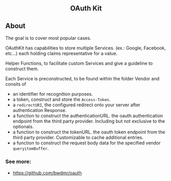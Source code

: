 <h2 align="center">OAuth Kit</h2>


## About
The goal is to cover most popular cases.

OAuthKit has capabilities to store multiple Services. (ex.: Google, Facebook, etc...)
each holding claims representative for a value. 

Helper Functions, to facilitate custom Services and give a guideline to construct them.

Each Service is preconstructed, to be found within the folder Vendor and consits of 
  - an identifier for recognition purposes.
  - a token, construct and store the `Access-Token`.
  - a `redirectURI`, the configured redirect onto your server after authentication Response.
  - a function to construct the authenticationURL.
      the oauth authentication endpoint from the third party provider.
      Including but not exclusive to the optionals.
  - a function to construct the tokenURL.
      the oauth token endpoint from the third party provider.
      Customizable to cache additional entries.
  - a function to construct the request body data for the specified vendor `queryitemBuffer`.
  

### See more:
- https://github.com/bwdmr/oauth


